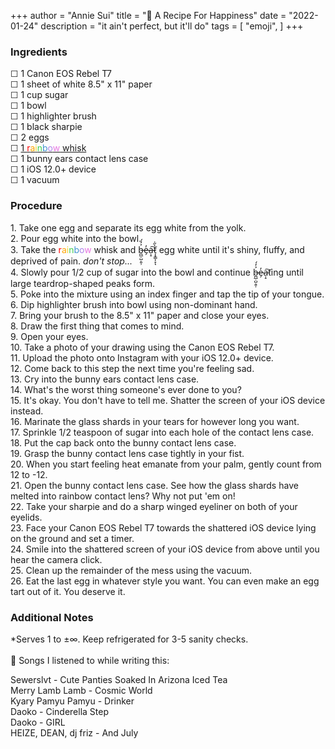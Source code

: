 +++
author = "Annie Sui"
title = "🥣 A Recipe For Happiness"
date = "2022-01-24"
description = "it ain't perfect, but it'll do"
tags = [
    "emoji",
]
+++

 <h3> Ingredients </h3>
☐ 1 Canon EOS Rebel T7 <br>
☐ 1 sheet of white 8.5" x 11" paper <br>
☐ 1 cup sugar <br>
☐ 1 bowl <br>
☐ 1 highlighter brush <br>
☐ 1 black sharpie <br>
☐ 2 eggs <br>
☐ <a href="https://www.surlatable.com/silicone-rainbow-whisks-balloon-whisk-1034/PRO-596866.html">1 <span style="color: red">r</span><span style="color: orange">a</span><span style="color: #f0d529">i</span><span style="color: #42cf50">n</span><span style="color: #4294cf">b</span><span style="color: #ae83eb">o</span><span style="color: #e876e2">w</span> whisk</a><br>
☐ 1 bunny ears contact lens case <br>
☐ 1 iOS 12.0+ device <br>
☐ 1 vacuum

<h3> Procedure </h3>
1. Take one egg and separate its egg white from the yolk. <br>
2. Pour egg white into the bowl. <br>
3. Take the <span style="color: red">r</span><span style="color: orange">a</span><span style="color: #f0d529">i</span><span style="color: #42cf50">n</span><span style="color: #4294cf">b</span><span style="color: #ae83eb">o</span><span style="color: #e876e2">w</span> whisk and b̶̪̲̣̺̣͈̹͐̒́e̶̗̓ạ̵̝͠t̷͎̞̳͎̞̀̋̇ͅ egg white until it's shiny, fluffy, and deprived of pain. <i>don't stop...</i><br>
4. Slowly pour 1/2 cup of sugar into the bowl and continue b̶̪̲̣̺̣͈̹͐̒́e̶̗̓ạ̵̝͠ting until large teardrop-shaped peaks form. <br>
5. Poke into the mixture using an index finger and tap the tip of your tongue. <br>
6. Dip highlighter brush into bowl using non-dominant hand. <br> 
7. Bring your brush to the 8.5" x 11" paper and close your eyes. <br>
8. Draw the first thing that comes to mind. <br>
9. Open your eyes. <br>
10. Take a photo of your drawing using the Canon EOS Rebel T7. <br>
11. Upload the photo onto Instagram with your iOS 12.0+ device. <br>
12. Come back to this step the next time you're feeling sad. <br>
13. Cry into the bunny ears contact lens case. <br>
14. What's the worst thing someone's ever done to you? <br> 
15. It's okay. You don't have to tell me. Shatter the screen of your iOS device instead. <br>
16. Marinate the glass shards in your tears for however long you want. <br>
17. Sprinkle 1/2 teaspoon of sugar into each hole of the contact lens case. <br>
18. Put the cap back onto the bunny contact lens case. <br>
19. Grasp the bunny contact lens case tightly in your fist. <br>
20. When you start feeling heat emanate from your palm, gently count from 12 to -12. <br>
21. Open the bunny contact lens case. See how the glass shards have melted into rainbow contact lens? Why not put 'em on! <br>
22. Take your sharpie and do a sharp winged eyeliner on both of your eyelids. <br>
23. Face your Canon EOS Rebel T7 towards the shattered iOS device lying on the ground and set a timer. <br>
24. Smile into the shattered screen of your iOS device from above until you hear the camera click. <br>
25. Clean up the remainder of the mess using the vacuum. <br>
26. Eat the last egg in whatever style you want. You can even make an egg tart out of it. You deserve it. <br>

<h3> Additional Notes </h3>
*Serves 1 to ±∞. Keep refrigerated for 3-5 sanity checks. <br>
<br>
🎵 Songs I listened to while writing this:

Sewerslvt - Cute Panties Soaked In Arizona Iced Tea
<br>
Merry Lamb Lamb - Cosmic World 
<br>
Kyary Pamyu Pamyu - Drinker
<br>
Daoko - Cinderella Step
<br>
Daoko - GIRL
<br>
HEIZE, DEAN, dj friz - And July
